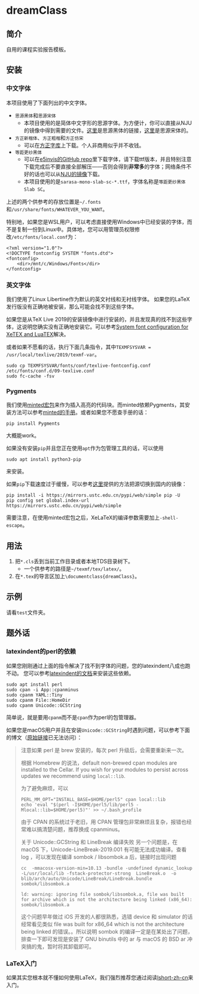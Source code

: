 # dreamClass

## 简介

自用的课程实验报告模板。

## 安装

### 中文字体

本项目使用了下面列出的中文字体。

- `思源黑体`和`思源宋体`
    - 本项目使用的是简体中文字形的思源字体。为方便计，你可以直接从NJU的镜像中得到需要的文件。[这里](https://mirror.nju.edu.cn/adobe-fonts/source-han-sans/OTF/SimplifiedChinese/)是思源黑体的链接，[这里](https://mirror.nju.edu.cn/adobe-fonts/source-han-serif/OTF/SimplifiedChinese/)是思源宋体的。
- `方正新楷体`、`方正粗楷`和`方正仿宋`
    - 可以在[方正字库](https://www.foundertype.com/)上下载。个人非商用似乎并不收钱。
- `等距更纱黑体`
  - 可以在[e5invis的GitHub repo](https://github.com/be5invis/Sarasa-Gothic)里下载字体，请下载ttf版本，并且特别注意下载完成后不要直接全部解压——否则会得到**非常多**的字体；网络条件不好的话也可以从[NJU的镜像](https://mirror.nju.edu.cn/github-release/be5invis/Sarasa-Gothic/LatestRelease/)下载。
  - 本项目使用的是`sarasa-mono-slab-sc-*.ttf`，字体名称是`等距更纱黑体 Slab SC`。

上述的两个供参考的存放位置是`~/.fonts`和`/usr/share/fonts/WHATEVER_YOU_WANT`。

特别地，如果您是WSL用户，可以考虑直接使用Windows中已经安装的字体，而不是复制一份到Linux中。具体地，您可以用管理员权限修改`/etc/fonts/local.conf`为：
```
<?xml version="1.0"?>
<!DOCTYPE fontconfig SYSTEM "fonts.dtd">
<fontconfig>
    <dir>/mnt/c/Windows/Fonts</dir>
</fontconfig>
```

### 英文字体

我们使用了Linux Libertine作为默认的英文衬线和无衬线字体。
如果您的LaTeX发行版没有正确地被安装，那么可能会找不到这些字体。

如果您是从TeX Live 2019的安装镜像中进行安装的，并且发现真的找不到这些字体，这说明您确实没有正确地安装它。可以参考[System font configuration for XeTEX and LuaTEX](http://www.tug.org/texlive/doc/texlive-en/texlive-en.html#x1-340003.4.4)解决。

或者如果不愿看的话，执行下面几条指令，其中`TEXMFSYSVAR = /usr/local/texlive/2019/texmf-var`。

```
sudo cp TEXMFSYSVAR/fonts/conf/texlive-fontconfig.conf /etc/fonts/conf.d/09-texlive.conf
sudo fc-cache -fsv
```

### Pygments

我们使用[minted宏包](https://github.com/gpoore/minted)来作为插入高亮的代码块。而minted依赖Pygments，其安装方法可以参考[minted的手册](https://github.com/gpoore/minted/blob/master/source/minted.pdf)。或者如果您不愿查手册的话：
```
pip install Pygments
```
大概能work。

如果没有安装`pip`并且您正在使用`apt`作为包管理工具的话，可以使用
```
sudo apt install python3-pip
```
来安装。

如果`pip`下载速度过于缓慢，可以参考[这里](https://mirrors.ustc.edu.cn/help/pypi.html)提供的方法把源切换到国内的镜像：
```
pip install -i https://mirrors.ustc.edu.cn/pypi/web/simple pip -U
pip config set global.index-url https://mirrors.ustc.edu.cn/pypi/web/simple
```

需要注意，在使用minted宏包之后，XeLaTeX的编译参数需要加上`-shell-escape`。

## 用法
1. 把`*.cls`丢到当前工作目录或者本地TDS目录树下。
   - 一个供参考的路径是`~/texmf/tex/latex/`。
2. 在`*.tex`的导言区加上`\documentclass{dreamClass}`。

## 示例

请看`test`文件夹。

## 题外话

### latexindent的perl的依赖

如果您刚刚通过上面的指令解决了找不到字体的问题，您的latexindent八成也跑不动。
您可以参考[latexindent的文档](https://mirror.easyname.at/ctan/support/latexindent/documentation/latexindent.pdf)来安装这些依赖。

```
sudo apt install perl
sudo cpan -i App::cpanminus
sudo cpanm YAML::Tiny
sudo cpanm File::HomeDir
sudo cpanm Unicode::GCString
```

简单说，就是要用`cpanm`而不是`cpan`作为perl的包管理器。

如果您是macOS用户并且在安装`Unicode::GCString`时遇到问题，可以参考下面的博文（[原始链接](https://zzi.io/?cat=15)已无法访问）：

> 注意如果 perl 是 brew 安装的，每次 perl 升级后，会需要重新来一次。
>
> 根据 Homebrew 的说法，default non-brewed cpan modules are installed to the Cellar. If you wish
> for your modules to persist across updates we recommend using `local::lib`.
>
> 为了避免麻烦，可以
> ```
> PERL_MM_OPT="INSTALL_BASE=$HOME/perl5" cpan local::lib
> echo 'eval "$(perl -I$HOME/perl5/lib/perl5 -Mlocal::lib=$HOME/perl5)"' >> ~/.bash_profile
> ```
> 由于 CPAN 的系统过于老旧，用 CPAN 管理包非常麻烦且复杂，报错也经常难以搞清楚问题，推荐换成 cpanminus。
>
> 关于 Unicode::GCString 和 LineBreak 编译失败
> 另一个问题是，在 macOS 下，Unicode-LineBreak-2019.001 有可能无法成功编译。查看 log ，可以发现在编译 sombok / libsombok.a 后，链接时出现问题
> ```
> cc  -mmacosx-version-min=10.13 -bundle -undefined dynamic_lookup -L/usr/local/lib -fstack-protector-strong  LineBreak.o  -o blib/arch/auto/Unicode/LineBreak/LineBreak.bundle sombok/libsombok.a
>
> ld: warning: ignoring file sombok/libsombok.a, file was built for archive which is not the architecture being linked (x86_64): sombok/libsombok.a
> ```
> 这个问题早年做过 iOS 开发的人都很熟悉，选错 device 和 simulator 的话经常看见类似 file was built for x86_64 which is not the architecture being linked 的错误。。所以说明 sombok 的编译一定是在某处出了问题，排查一下即可发现是安装了 GNU binutils 中的 ar 与 macOS 的 BSD ar 冲突搞的鬼，暂时将其卸载即可。

### LaTeX入门
如果其实您根本就不懂如何使用LaTeX，我们强烈推荐您通过阅读[lshort-zh-cn](https://github.com/CTeX-org/lshort-zh-cn/releases)来入门。
